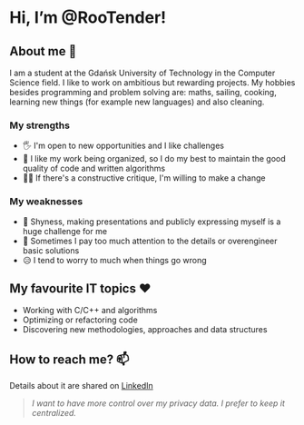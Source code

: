 # Hi, I’m @RooTender!

## About me 👋
I am a student at the Gdańsk University of Technology in the Computer Science field. I like to work on ambitious but rewarding projects.
My hobbies besides programming and problem solving are: maths, sailing, cooking, learning new things (for example new languages) and also cleaning.

### My strengths
- 🖐 I'm open to new opportunities and I like challenges
- 🧹 I like my work being organized, so I do my best to maintain the good quality of code and written algorithms
- 🤦‍♂️ If there's a constructive critique, I'm willing to make a change

### My weaknesses
- 🙈 Shyness, making presentations and publicly expressing myself is a huge challenge for me
- 🧐 Sometimes I pay too much attention to the details or overengineer basic solutions
- 😥 I tend to worry to much when things go wrong

## My favourite IT topics ❤
- Working with C/C++ and algorithms
- Optimizing or refactoring code
- Discovering new methodologies, approaches and data structures

## How to reach me? 📫
Details about it are shared on [LinkedIn](https://www.linkedin.com/in/hubert-lewandowski-20b006143/)
> _I want to have more control over my privacy data. I prefer to keep it centralized._

<!---
RooTender/RooTender is a ✨ special ✨ repository because its `README.md` (this file) appears on your GitHub profile.
You can click the Preview link to take a look at your changes.
--->
